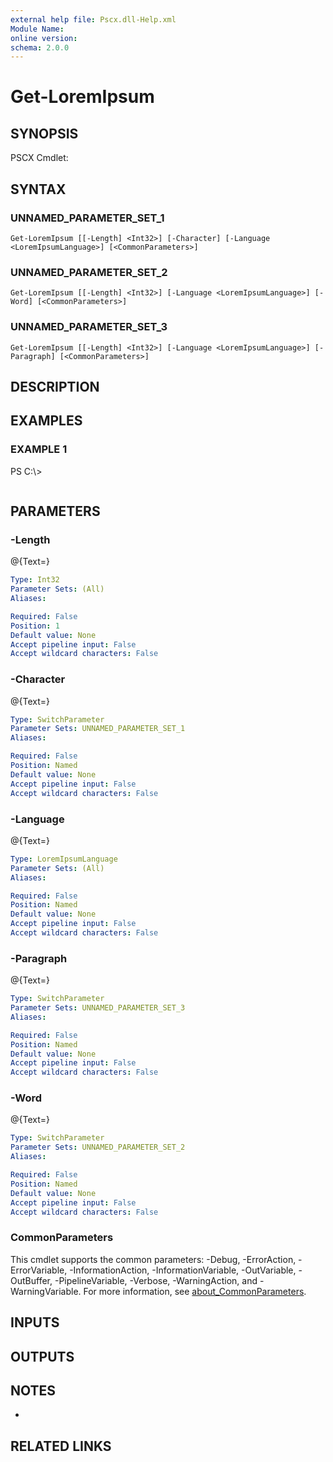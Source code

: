 ```yaml
---
external help file: Pscx.dll-Help.xml
Module Name:
online version:
schema: 2.0.0
---
```


# Get-LoremIpsum

## SYNOPSIS
PSCX Cmdlet:

## SYNTAX

### UNNAMED_PARAMETER_SET_1
```
Get-LoremIpsum [[-Length] <Int32>] [-Character] [-Language <LoremIpsumLanguage>] [<CommonParameters>]
```

### UNNAMED_PARAMETER_SET_2
```
Get-LoremIpsum [[-Length] <Int32>] [-Language <LoremIpsumLanguage>] [-Word] [<CommonParameters>]
```

### UNNAMED_PARAMETER_SET_3
```
Get-LoremIpsum [[-Length] <Int32>] [-Language <LoremIpsumLanguage>] [-Paragraph] [<CommonParameters>]
```

## DESCRIPTION

## EXAMPLES

### EXAMPLE 1
PS C:\\\>

```

```

## PARAMETERS

### -Length
@{Text=}

```yaml
Type: Int32
Parameter Sets: (All)
Aliases:

Required: False
Position: 1
Default value: None
Accept pipeline input: False
Accept wildcard characters: False
```

### -Character
@{Text=}

```yaml
Type: SwitchParameter
Parameter Sets: UNNAMED_PARAMETER_SET_1
Aliases:

Required: False
Position: Named
Default value: None
Accept pipeline input: False
Accept wildcard characters: False
```

### -Language
@{Text=}

```yaml
Type: LoremIpsumLanguage
Parameter Sets: (All)
Aliases:

Required: False
Position: Named
Default value: None
Accept pipeline input: False
Accept wildcard characters: False
```

### -Paragraph
@{Text=}

```yaml
Type: SwitchParameter
Parameter Sets: UNNAMED_PARAMETER_SET_3
Aliases:

Required: False
Position: Named
Default value: None
Accept pipeline input: False
Accept wildcard characters: False
```

### -Word
@{Text=}

```yaml
Type: SwitchParameter
Parameter Sets: UNNAMED_PARAMETER_SET_2
Aliases:

Required: False
Position: Named
Default value: None
Accept pipeline input: False
Accept wildcard characters: False
```

### CommonParameters
This cmdlet supports the common parameters: -Debug, -ErrorAction, -ErrorVariable, -InformationAction, -InformationVariable, -OutVariable, -OutBuffer, -PipelineVariable, -Verbose, -WarningAction, and -WarningVariable. For more information, see [about_CommonParameters](http://go.microsoft.com/fwlink/?LinkID=113216).

## INPUTS

## OUTPUTS

## NOTES
*

## RELATED LINKS
